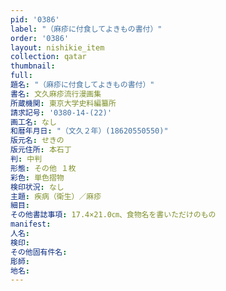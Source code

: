 ```yaml
---
pid: '0386'
label: "（麻疹に付食してよきもの書付）"
order: '0386'
layout: nishikie_item
collection: qatar
thumbnail: 
full: 
題名: "（麻疹に付食してよきもの書付）"
書名: 文久麻疹流行漫画集
所蔵機関: 東京大学史料編纂所
請求記号: '0380-14-(22)'
画工名: なし
和暦年月日: "（文久２年）(18620550550)"
版元名: せきの
版元住所: 本石丁
判: 中判
形態: その他 １枚
彩色: 単色摺物
検印状況: なし
主題: 疾病（衛生）／麻疹
細目: 
その他書誌事項: 17.4×21.0㎝、食物名を書いただけのもの
manifest: 
人名: 
検印: 
その他固有件名: 
彫師: 
地名: 
---
```

